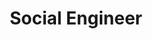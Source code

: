 ---
layout: song
title: "Social Engineer"
permalink: /songs/social-engineer/
cover: "https://i.postimg.cc/RZBrB8ft/a7dc0aa0-7c48-4efd-b995-2a7235e40f2b.png"
audio: https://f004.backblazeb2.com/file/qewavetunes/social+engineer.mp3

lyrics: |
  [Intro]
  They hunt in silence through the digital screens
  Sixteen billion stolen, shattering dreams
  It's not about intelligence, don't get it twisted
  It's human nature that gets us enlisted

  
  [Verse 1]
  Mike met Jenny through his lonely nights
  Swiping right for love, but she had different sights
  Four months of building what he thought was real
  Sweet conversations, made his heart feel
  Like maybe this time, love could be true
  But Jenny was a phantom with a criminal crew

  Two-hundred-seventy-seven thousand down the drain
  All his life savings lost to her game
  She spoke of crypto like she knew the way
  "Invest with me, we'll be rich someday"
  But love don't ask for wire transfers, see
  Real hearts don't need your money to be free

  Your boss hits your phone with "emergency wire"
  But pause for a second, let logic inspire
  That knot in your stomach? That's your intuition
  Fighting against their psychological mission
  They prey on the rush when adrenaline's high
  When fear clouds judgment and logic says bye

  [Chorus]
  We're falling through trust in this digital space
  One click from disaster, can't see their face
  They know how we're built, they study our ways
  But knowledge is armor in these modern days

  (Take a breath, slow it down)
  (Verify truth before you drown)

  [Verse 2]
  Thirty-four percent fall for the bait first time
  But training cuts that number, reason and rhyme
  It's not about stupidity, let me be clear
  It's understanding predators and facing the fear

  They watch when you're tired, stressed from the grind
  Friday at five when you're losing your mind
  Authority bias got you moving too fast
  When pressure builds up, decisions don't last

  AI changed everything, no more mistakes
  Perfect English now, whatever it takes
  They clone your voice, sound just like family
  Calling for help in some fake emergency
  But technology's just the tool they wield
  Human psychology's the battlefield

  [Bridge]
  See, they understand we're built to trust
  Help others in need, it's part of us
  They know we respect authority's call
  They know that urgency can make us fall

  But wisdom grows when you understand the game
  Recognize the patterns, they're all the same
  Reciprocity, urgency, authority too
  These are the weapons they're using on you

  Knowledge transforms what seems like weakness
  Into strength, into mental uniqueness

  [Verse 3]
  Companies bleeding millions every single day
  'Cause employees believed what fake emails say
  But here's hope when you report real quick
  Half recover funds when they work the trick

  Romance scams worth billions, breaking hearts apart
  Preying on loneliness, that's just the start
  "Pig butchering" schemes, they fatten you up
  Feed you small wins, then drain your cup

  But love never asks for your banking details
  Real relationships aren't investment sales
  QR codes in messages, new ways to deceive
  Text message phishing, designed to mislead

  The methods keep changing but the truth stays the same
  Verify everything in this digital game
  Twenty-one seconds to click and fall
  Twenty-one seconds to prevent it all

  [Chorus]
  We're falling through trust in this digital space
  One click from disaster, can't see their face
  They know how we're built, they study our ways
  But knowledge is armor in these modern days

  (Call the number that you know by heart)
  (Don't let fear tear your logic apart)

  [Outro]
  Listen, we ain't the weakest link in this chain
  We're the strongest defense when we use our brain
  Sixty-eight percent of breaches start with us, true
  But that number's falling 'cause we're breaking through
  

  The fog of deception, the haze of their lies
  With wisdom as weapons and truth as our eyes
  They taught us to fear our humanity's flaws
  But I say embrace them, understand the cause

  'Cause when you know the game, you can't be played
  When you see the strings, the illusion fades
  Trust but verify, that's the code we live
  In this digital world, that's the gift we give

  To ourselves, our families, communities too
  Cybersecurity starts with me and you

explanation: |
  # "Social Engineering"

  *The Psychology Behind Modern Social Engineering threats*

  ---

  ## **Intro Breakdown**

  **"They hunt in silence through the digital screens / Sixteen billion stolen, shattering dreams"**

  **Real-World Context:** The $16.6 billion figure comes directly from the FBI's 2024 Internet Crime Report, representing actual financial losses from cybercrime. The "hunting in silence" metaphor reflects how modern cyber criminals operate - they're invisible predators who study "high value" victims for weeks or months before striking.

  Cybercrime isn't random, it's a calculated, multi-billion dollar industry that specifically targets human psychology rather than just technology vulnerabilities.

  ---

  ## **Verse 1 Breakdown**

  **Mike and Jenny Romance Scam Story**

  **Real-World Context:** This story is based on actual "pig butchering" scam cases where criminals build romantic relationships over months before introducing cryptocurrency investment schemes. The $277,000 loss represents the real story behind the Mike and Jenny romance scam.

  **Psychology Explained:**

  - **Long-term manipulation**: Scammers invest months building emotional bonds before asking for money
  - **Cryptocurrency angle**: Legitimate-sounding but fake investment platforms drain victims' savings
  - **Emotional vulnerability**: Loneliness and desire for connection override financial caution

  **"Your boss hits your phone with 'emergency wire'"**

  **Real-World Context:** Business Email Compromise (BEC) attacks cost companies $2.77 billion in 2024. These attacks impersonate executives to authorize fraudulent wire transfers.

  **Psychology Explained:**

  - **Authority bias**: People dramatically increase compliance when they perceive someone as an authority figure
  - **Urgency manipulation**: Time pressure prevents careful verification
  - **Intuition vs. pressure**: That "gut feeling" is often your brain detecting inconsistencies

  ---

  ## **Chorus Breakdown**

  **"We're falling through trust in this digital space"**

  **Key Message:** Trust is fundamental to human society, but digital communication removes visual and contextual cues we've evolved to rely on. The "one click" reference highlights how quickly decisions are made online. Research shows people click phishing links within 21 seconds on average.

  **Educational Value:** This isn't about eliminating trust, but about adapting our trust mechanisms to digital environments where verification is harder but more crucial.

  ---

  ## **Verse 2 Breakdown**

  **"Thirty-four percent fall for the bait first time / But training cuts that number"**

  **Real-World Data:** From KnowBe4's 2024 research showing 34.3% of untrained employees fail phishing tests, dropping to 4.6% after comprehensive training - an 86% improvement rate.

  **"They watch when you're tired, stressed from the grind / Friday at five"**

  **Psychology Explained:**

  - **Decision fatigue**: Mental exhaustion reduces our ability to spot deception
  - **Timing attacks**: Criminals specifically target end-of-day or high-stress periods
  - **Cognitive load**: When overwhelmed, people rely on mental shortcuts that can be exploited

  **"AI changed everything, no more mistakes / Perfect English now"**

  **Modern Threat Evolution:** SlashNext reported a 4,151% increase in phishing attacks since ChatGPT's launch. AI eliminated traditional red flags like poor grammar and spelling errors that people used to identify scams.

  ---

  ## **Bridge Breakdown**

  **"See, they understand we're built to trust / Help others in need, it's part of us"**

  **Psychological Foundation:** This references Dr. Robert Cialdini's principles of influence:

  - **Reciprocity**: Feeling obligated to return favors
  - **Authority**: Deferring to perceived experts or leaders
  - **Urgency/Scarcity**: Acting quickly when time seems limited
  - **Social proof**: Following what others appear to be doing

  **Key Insight:** These aren't character flaws, they're prosocial behaviors that make society function. Criminals exploit positive human traits, not weaknesses.

  ---

  ## **Verse 3 Breakdown**

  **"Companies bleeding millions every single day"**

  **Business Impact:** The FBI reports business email compromise as the second-highest financial impact cybercrime. The Pepco Group lost €15.5 million in February 2024 to likely AI-enhanced phishing attacks.

  **"Half recover funds when they work the trick"**

  **Hope Through Action:** FBI data shows that rapid reporting leads to significant fund recovery - over 50% of BEC victims who report quickly recover at least 82% of stolen funds. The FBI's Recovery Asset Team froze $561.6 million in 2024.

  **"Pig butchering schemes, they fatten you up"**

  **Extended Fraud Explanation:** Named after the practice of fattening pigs before slaughter, these scams involve:

  1. Initial small investments that actually pay out
  2. Building confidence and emotional investment
  3. Encouraging larger investments in fake platforms
  4. Complete loss when victims try to withdraw funds

  **"Twenty-one seconds to click and fall / Twenty-one seconds to prevent it all"**

  **The Critical Window:** Research shows the median time between receiving a phishing email and clicking is 21 seconds. This same timeframe can be used for verification - calling known numbers, checking with colleagues, or simply pausing to think.

  ---

  ## **Outro Message**

  **"Sixty-eight percent of breaches start with us, true / But that number's falling"**

  **Encouraging Data:** While 68% of data breaches involve human elements (down from 74% in 2023), this includes all human factors - not just falling for scams, but also system misconfigurations and stolen credentials.

  ---

  ## **Key Takeaways for Listeners:**

  1. **You're not stupid if you fall for these scams** - they're designed by people who spend their time studying and trying to exploit human psychology. We just have to keep ourselves informed with their new tactics.   
  2. **Training works** - 86% improvement in recognition with proper education  
  3. **Speed is the enemy** - that 21-second window is crucial for both attackers and defenders  
  4. **Verification saves money** - simple double-checking prevents millions in losses  
  5. **Human nature isn't the problem** - it's the solution when properly informed  

  The song aims to remove shame around cybersecurity vulnerabilities while providing practical knowledge for protection in our increasingly digital world.

  ---

  ## **Some References**


  - [FBI's 2024 Internet Crime Report PDF](https://www.ic3.gov/AnnualReport/Reports/2024_IC3Report.pdf) - $16.6 billion cybercrime losses, BEC attack data  
  - [KnowBe4's 2024 Phishing Report](https://blog.knowbe4.com/knowbe4-2024-phishing-by-industry-benchmarking-report) - 34.3% phishing susceptibility, training effectiveness
  - [Business email compromise](https://hoxhunt.com/blog/business-email-compromise-statistics) - BEC accounted for %73 of all reported cyber incidents in 2024
  - [Verizon Data Breach Investigations Report](https://www.verizon.com/business/resources/reports/2024-dbir-data-breach-investigations-report.pdf) - median time to click on a malicious. More data on breaches.


  - [FTC Consumer Advice on Romance Scams](https://consumer.ftc.gov/articles/what-know-about-romance-scams) - $1.4 billion in romance scam losses  
  - [CNBC: Crypto Romance Scams](https://www.cnbc.com/2025/02/13/crypto-scams-thrive-in-2024-on-back-of-pig-butchering-and-ai-report.html) - Pig butchering scheme analysis
  - [Mike and Jenny](https://www.yahoo.com/news/fake-online-romance-cost-one-121223953.html) - Another romance scam

  - [IC3: FBI AI Voice Warnings](https://www.ic3.gov/PSA/2025/PSA250515) - Voice cloning attacks on officials  
  - [The Register: EvilProxy Analysis](https://www.theregister.com/2024/07/30/evilproxy_phishing_kit_analysis/) - 1 million monthly attacks data
  - [ChatGPT and Phishing](https://www.adaptivesecurity.com/blog/ai-phishing-chatgpt-impact) - 4,151% increase in phishing attacks since ChatGPT’s launch
  - [Pepco group phishing victims](https://www.idagent.com/blog/credential-phishing/) - AI enhanced phishing attacks caused an European retailer to lose €15.5 million (about $16.8 million) loss


  - [MDPI: Social Engineering Psychology](https://www.mdpi.com/2076-3417/12/12/6042) - Cialdini's influence principles in cybersecurity  
  - [Influence at Work: 7 Principles of Persuasion](https://www.influenceatwork.com/7-principles-of-persuasion/) - Authority bias and psychological manipulation



---
